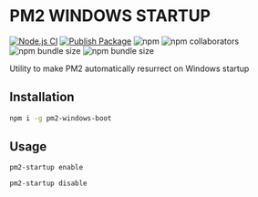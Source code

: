 # PM2 WINDOWS STARTUP 

[![Node.js CI](https://github.com/Zaid-maker/pm2-windows-boot/actions/workflows/node.js.yml/badge.svg)](https://github.com/Zaid-maker/pm2-windows-boot/actions/workflows/node.js.yml) [![Publish Package](https://github.com/Zaid-maker/pm2-windows-boot/actions/workflows/publish.yml/badge.svg)](https://github.com/Zaid-maker/pm2-windows-boot/actions/workflows/publish.yml) ![npm](https://img.shields.io/npm/dm/pm2-windows-boot) ![npm collaborators](https://img.shields.io/npm/collaborators/pm2-windows-boot) ![npm bundle size](https://img.shields.io/bundlephobia/min/pm2-windows-boot) ![npm bundle size](https://img.shields.io/bundlephobia/minzip/pm2-windows-boot)

Utility to make PM2 automatically resurrect on Windows startup

## Installation

```bash
npm i -g pm2-windows-boot
```

## Usage

```
pm2-startup enable
```

```
pm2-startup disable
```

